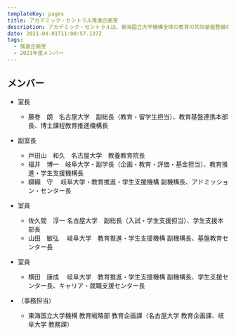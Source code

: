 ```yaml
---
templateKey: pages
title: アカデミック・セントラル推進企画室
description: アカデミック・セントラルは、東海国立大学機構全体の教育の共同基盤整備の企画立案、両大学に共通する人材育成の企画立案を行う組織であり、岐阜大学と名古屋大学における様々な取組を推進していきます。アカデミック・セントラル推進企画室はその中核を担う組織で、機構における教育改革に関する施策の企画・立案を行います。
date: 2021-04-01T11:00:57.137Z
tags:
  - 推進企画室
  - 2021年度メンバー
---
```

## メンバー

* 室長

  * 藤巻　朗　名古屋大学　副総長（教育・留学生担当）、教育基盤連携本部長、博士課程教育推進機構長
* 副室長

  * 戸田山　和久　名古屋大学　教養教育院長
  * 福井　博一　岐阜大学・副学長（企画・教育・評価・基金担当）、教育推進・学生支援機構長
  * 纐纈　守 　岐阜大学・教育推進・学生支援機構 副機構長、アドミッション・センター長
* 室員

  * 佐久間　淳一 名古屋大学　副総長（入試・学生支援担当）、学生支援本部長
  * 山田　敏弘 　岐阜大学　教育推進・学生支援機構 副機構長、基盤教育センター長
* 室員

  * 横田　康成 　岐阜大学　教育推進・学生支援機構 副機構長、学生支援センター長、キャリア・就職支援センター長
* （事務担当）

  * 東海国立大学機構 教育戦略部 教育企画課（名古屋大学 教育企画課、岐阜大学 教務課）